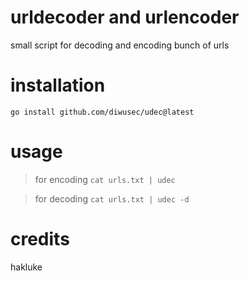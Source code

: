 # urldecoder and urlencoder

small script for decoding and encoding bunch of urls

# installation

```
go install github.com/diwusec/udec@latest
```

# usage

> for encoding `cat urls.txt | udec`

> for decoding `cat urls.txt | udec -d`

# credits

hakluke
